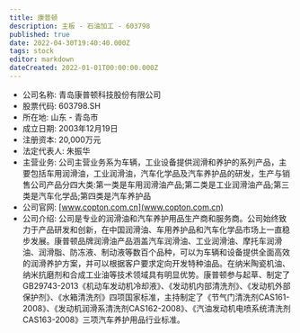 ```yaml
---
title: 康普顿
description: 主板 - 石油加工 - 603798
published: true
date: 2022-04-30T19:40:40.000Z
tags: stock
editor: markdown
dateCreated: 2022-01-01T00:00:00.000Z
---
```


- 公司名称: 青岛康普顿科技股份有限公司
- 股票代码: 603798.SH
- 所在地: 山东 - 青岛市
- 成立日期: 2003年12月19日
- 注册资本: 20,000万元
- 法定代表人: 朱振华
- 主营业务: 公司主营业务系为车辆，工业设备提供润滑和养护的系列产品，主要包括车用润滑油，工业润滑油，汽车化学品及汽车养护品的研发，生产与销售公司产品分四大类:第一类是车用润滑油产品;第二类是工业润滑油产品;第三类是汽车化学品;第四类是汽车养护品
- 公司官网: [www.copton.com.cn](www.copton.com.cn)
- 公司介绍: 公司是专业的润滑油和汽车养护用品生产商和服务商。公司始终致力于产品研发和创新，在中国润滑油、车用养护品和汽车化学品市场上一直稳步发展。康普顿品牌润滑油产品涵盖汽车润滑油、工业润滑油、摩托车润滑油、润滑脂、防冻液、制动液等数百个品种，可以为车辆和设备提供全面高效的润滑养护方案，并可以根据客户要求定向开发特种油品。在纳米陶瓷机油、纳米抗磨剂和合成工业油等技术领域具有明显优势。康普顿参与起草、制定了GB29743-2013《机动车发动机冷却液》、《发动机内部清洗剂》、《发动机外部保护剂》、《水箱清洗剂》四项国家标准，主持制定了《节气门清洗剂CAS161-2008》、《发动机润滑系清洗剂CAS162-2008》、《汽油发动机电喷系统清洗剂CAS163-2008》三项汽车养护用品行业标准。


